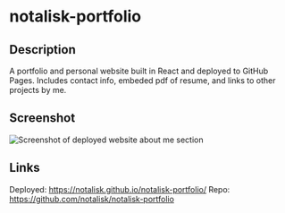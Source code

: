 # notalisk-portfolio

## Description

A portfolio and personal website built in React and deployed to GitHub Pages. Includes contact info, embeded pdf of resume, and links to other projects by me.

## Screenshot

![Screenshot of deployed website about me section](https://github.com/notalisk/notalisk-portfolio/assets/81662512/54d42cbb-16b6-497d-9308-c7fad482ecf7)

## Links

Deployed: https://notalisk.github.io/notalisk-portfolio/
Repo: https://github.com/notalisk/notalisk-portfolio
